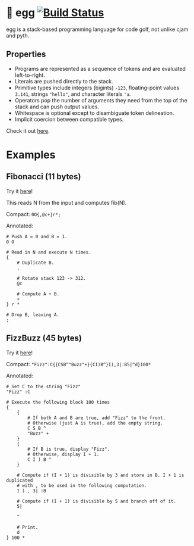 🥚 egg [![Build Status](https://travis-ci.org/forestbelton/egg.svg?branch=master)](https://travis-ci.org/forestbelton/egg)
===

egg is a stack-based programming language for code golf, not unlike cjam and pyth.

Properties
----------

* Programs are represented as a sequence of tokens and are evaluated left-to-right.
* Literals are pushed directly to the stack.
* Primitive types include integers (bigints) `-123`, floating-point values `3.141`, strings `"hello"`, and character literals `'a`.
* Operators pop the number of arguments they need from the top of the stack and can push output values.
* Whitespace is optional except to disambiguate token delineation.
* Implicit coercion between compatible types.

Check it out [here](https://forestbelton.github.io/egg/).

Examples
========

Fibonacci (11 bytes)
---------

Try it [here](https://forestbelton.github.io/egg/?try=0O%7B%2C@c%2B%7Dr*%3B#interpreter)!

This reads N from the input and computes fib(N).

Compact: `0O{,@c+}r*;`

Annotated:
```
# Push A = 0 and B = 1.
0 O

# Read in N and execute N times.
{
    # Duplicate B.
    ,

    # Rotate stack 123 -> 312.
    @c

    # Compute A + B.
    +
} r *

# Drop B, leaving A.
;
```

FizzBuzz (45 bytes)
--------

Try it [here](https://forestbelton.github.io/egg/?try=%22Fizz%22%3AC%7B%7BCSB%5E%22Buzz%22%2B%7D%7BCI%29B%5E%7DI%29%2C3%7C%3AB5%7C%5Ed%7D100*#interpreter)!

Compact: `"Fizz":C{{CSB^"Buzz"+}{CI)B^}I),3|:B5|^d}100*`

Annotated:
```
# Set C to the string "Fizz"
"Fizz" :C

# Execute the following block 100 times
{
    {
        # If both A and B are true, add "Fizz" to the front.
        # Otherwise (just A is true), add the empty string.
        C S B ^
        "Buzz" +
    }
    {
        # If B is true, display "Fizz".
        # Otherwise, display I + 1.
        C I ) B ^
    }

    # Compute if (I + 1) is divisible by 3 and store in B. I + 1 is duplicated
    # with , to be used in the following computation.
    I ) , 3| :B

    # Compute if (I + 1) is divisible by 5 and branch off of it.
    5|

    ^

    # Print.
    d
} 100 *
```
